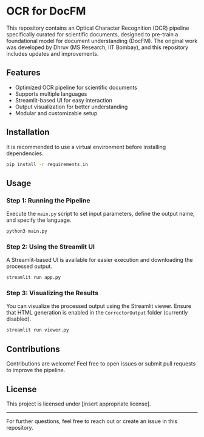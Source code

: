 # OCR for DocFM

This repository contains an Optical Character Recognition (OCR) pipeline specifically curated for scientific documents, designed to pre-train a foundational model for document understanding (DocFM). The original work was developed by Dhruv (MS Research, IIT Bombay), and this repository includes updates and improvements.

## Features
- Optimized OCR pipeline for scientific documents
- Supports multiple languages
- Streamlit-based UI for easy interaction
- Output visualization for better understanding
- Modular and customizable setup

## Installation
It is recommended to use a virtual environment before installing dependencies.

```sh
pip install -r requirements.in
```

## Usage

### Step 1: Running the Pipeline
Execute the `main.py` script to set input parameters, define the output name, and specify the language.

```sh
python3 main.py
```

### Step 2: Using the Streamlit UI
A Streamlit-based UI is available for easier execution and downloading the processed output.

```sh
streamlit run app.py
```

### Step 3: Visualizing the Results
You can visualize the processed output using the Streamlit viewer. Ensure that HTML generation is enabled in the `CorrectorOutput` folder (currently disabled).

```sh
streamlit run viewer.py
```

## Contributions
Contributions are welcome! Feel free to open issues or submit pull requests to improve the pipeline.

## License
This project is licensed under [insert appropriate license].

---
For further questions, feel free to reach out or create an issue in this repository.

